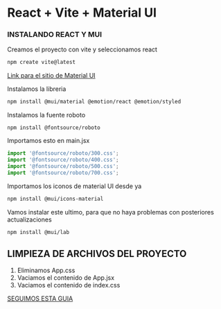 # React + Vite + Material UI

### INSTALANDO REACT Y MUI
Creamos el proyecto con vite y seleccionamos react
```bash
npm create vite@latest
```

[Link para el sitio de Material UI](https://mui.com/material-ui/getting-started/installation/)

Instalamos la libreria
```bash
npm install @mui/material @emotion/react @emotion/styled
```
Instalamos la fuente roboto
```
npm install @fontsource/roboto
```
Importamos esto en main.jsx
```js
import '@fontsource/roboto/300.css';
import '@fontsource/roboto/400.css';
import '@fontsource/roboto/500.css';
import '@fontsource/roboto/700.css';
```

Importamos los iconos de material UI desde ya
```bash
npm install @mui/icons-material
```

Vamos instalar este ultimo, para que no haya problemas con posteriores actualizaciones
```bash
npm install @mui/lab
```

## LIMPIEZA DE ARCHIVOS DEL PROYECTO
1. Eliminamos App.css
2. Vaciamos el contenido de App.jsx
3. Vaciamos el contenido de index.css


[SEGUIMOS ESTA GUIA](https://bluuweb.dev/05-react/material-ui.html)